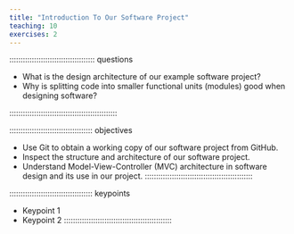 ```yaml
---
title: "Introduction To Our Software Project"
teaching: 10
exercises: 2
---
```


:::::::::::::::::::::::::::::::::::::: questions 

- What is the design architecture of our example software project?
- Why is splitting code into smaller functional units (modules) good when designing software?

::::::::::::::::::::::::::::::::::::::::::::::::

::::::::::::::::::::::::::::::::::::: objectives

- Use Git to obtain a working copy of our software project from GitHub.
- Inspect the structure and architecture of our software project.
- Understand Model-View-Controller (MVC) architecture in software design and its use in our project.
::::::::::::::::::::::::::::::::::::::::::::::::

::::::::::::::::::::::::::::::::::::: keypoints

- Keypoint 1
- Keypoint 2
::::::::::::::::::::::::::::::::::::::::::::::::
